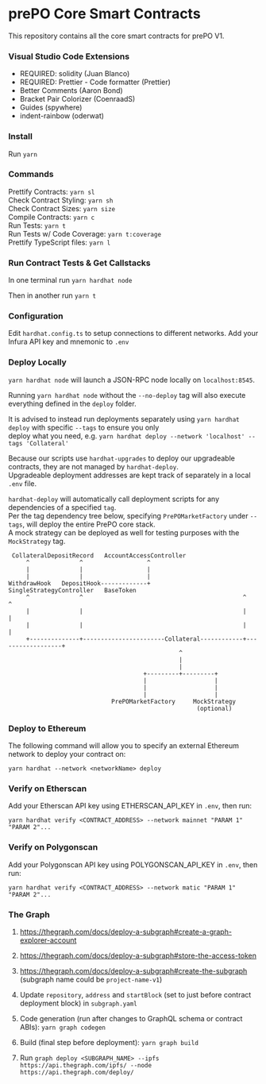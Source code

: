 # prePO Core Smart Contracts

This repository contains all the core smart contracts for prePO V1.

### Visual Studio Code Extensions

- REQUIRED: solidity (Juan Blanco)
- REQUIRED: Prettier - Code formatter (Prettier)
- Better Comments (Aaron Bond)
- Bracket Pair Colorizer (CoenraadS)
- Guides (spywhere)
- indent-rainbow (oderwat)

### Install

Run `yarn`

### Commands

Prettify Contracts: `yarn sl`<br/>
Check Contract Styling: `yarn sh`<br/>
Check Contract Sizes: `yarn size`<br/>
Compile Contracts: `yarn c`<br/>
Run Tests: `yarn t`<br/>
Run Tests w/ Code Coverage: `yarn t:coverage`<br/>
Prettify TypeScript files: `yarn l`<br/>

### Run Contract Tests & Get Callstacks

In one terminal run `yarn hardhat node`

Then in another run `yarn t`

### Configuration

Edit `hardhat.config.ts` to setup connections to different networks. Add your Infura API key and mnemonic to `.env`

### Deploy Locally

`yarn hardhat node` will launch a JSON-RPC node locally on `localhost:8545`.

Running `yarn hardhat node` without the `--no-deploy` tag will also execute everything defined in the `deploy` folder.

It is advised to instead run deployments separately using `yarn hardhat deploy` with specific `--tags` to ensure you only  
deploy what you need, e.g. `yarn hardhat deploy --network 'localhost' --tags 'Collateral'`

Because our scripts use `hardhat-upgrades` to deploy our upgradeable contracts, they are not managed by `hardhat-deploy`.  
Upgradeable deployment addresses are kept track of separately in a local `.env` file.

`hardhat-deploy` will automatically call deployment scripts for any dependencies of a specified `tag`.  
Per the tag dependency tree below, specifying `PrePOMarketFactory` under `--tags`, will deploy the entire PrePO core stack.  
A mock strategy can be deployed as well for testing purposes with the `MockStrategy` tag.

     CollateralDepositRecord   AccountAccessController
         ^              ^                  ^
         |              |                  |
         |              |                  |
    WithdrawHook   DepositHook-------------+              SingleStrategyController   BaseToken
         ^              ^                                             ^                  ^
         |              |                                             |                  |
         |              |                                             |                  |
         +--------------+-----------------------Collateral------------+------------------+
                                                    ^
                                                    |
                                                    |
                                          +---------+---------+
                                          |                   |
                                          |                   |
                                          |                   |
                                 PrePOMarketFactory     MockStrategy
                                                         (optional)

### Deploy to Ethereum

The following command will allow you to specify an external Ethereum network to deploy your contract on:

`yarn hardhat --network <networkName> deploy`

### Verify on Etherscan

Add your Etherscan API key using ETHERSCAN_API_KEY in `.env`, then run:

`yarn hardhat verify <CONTRACT_ADDRESS> --network mainnet "PARAM 1" "PARAM 2"...`

### Verify on Polygonscan

Add your Polygonscan API key using POLYGONSCAN_API_KEY in `.env`, then run:

`yarn hardhat verify <CONTRACT_ADDRESS> --network matic "PARAM 1" "PARAM 2"...`

### The Graph

1. https://thegraph.com/docs/deploy-a-subgraph#create-a-graph-explorer-account

2. https://thegraph.com/docs/deploy-a-subgraph#store-the-access-token

3. https://thegraph.com/docs/deploy-a-subgraph#create-the-subgraph (subgraph name could be `project-name-v1`)

4. Update `repository`, `address` and `startBlock` (set to just before contract deployment block) in `subgraph.yaml`

5. Code generation (run after changes to GraphQL schema or contract ABIs): `yarn graph codegen`

6. Build (final step before deployment): `yarn graph build`

7. Run `graph deploy <SUBGRAPH_NAME> --ipfs https://api.thegraph.com/ipfs/ --node https://api.thegraph.com/deploy/`
